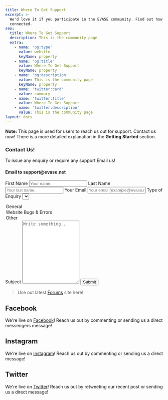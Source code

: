 ```yaml
---
title: Where To Get Support
excerpt: >-
  We'd love it if you participate in the EVASE community. Find out how to get
  connected.
seo:
  title: Where To Get Support
  description: This is the community page
  extra:
    - name: 'og:type'
      value: website
      keyName: property
    - name: 'og:title'
      value: Where To Get Support
      keyName: property
    - name: 'og:description'
      value: This is the community page
      keyName: property
    - name: 'twitter:card'
      value: summary
    - name: 'twitter:title'
      value: Where To Get Support
    - name: 'twitter:description'
      value: This is the community page
layout: docs
---
```


<div class="note">
  <strong>Note:</strong> 
  This page is used for users to reach us out for support. Contact us now! There is a more detailed explanation in the <strong>Getting Started</strong> section.
</div>

<h3>Contact Us!</h3>
To issue any enquiry or require any support Email us!
<h4>Email to support@evase.net</h4>
<div class="container">
  <form action="action_page.php">

  <label for="fname">First Name</label>
  <input type="text" id="fname" name="firstname" placeholder="Your name..">
  <label for="lname">Last Name</label>
  <input type="text" id="lname" name="lastname" placeholder="Your last name..">
  <label for="email">Your Email</label>
  <input type="text" id="email" name="email" placeholder="Your email (example@evase.net)">
  <label for="issue">Type of Enquiry</label>
  <select id="issue" name="Issue">
  <option value="General Question">General</option>
  <option value="Bugs">Website Bugs & Errors</option>
  <option value="Other">Other</option>
  </select>
  <label for="subject">Subject</label>
    <textarea id="subject" name="subject" placeholder="Write something.." style="height:200px"></textarea>

  <input type="submit" value="Submit">

  </form>
</div>

>Use out latest [Forums](www.evase.net/forums) site here!

## Facebook

We're live on [Facebook](https://www.facebook.com/officialevase/)! Reach us out by commenting or sending us a direct messengers message!

## Instagram

We're live on [Instagram](https://www.instagram.com/officialevase/)! Reach us out by commenting or sending us a direct message!

## Twitter

We're live on [Twitter](https://twitter.com/officialevase)! Reach us out by retweeting our recent post or sending us a direct message!


